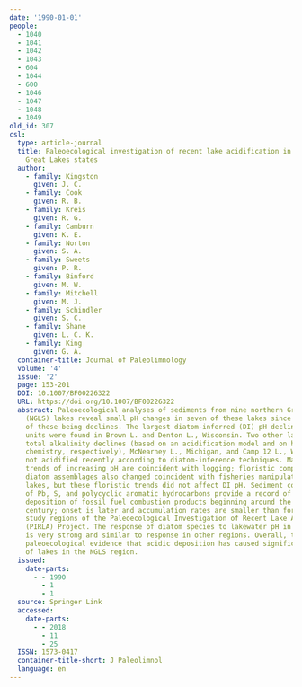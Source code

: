 ```yaml
---
date: '1990-01-01'
people:
  - 1040
  - 1041
  - 1042
  - 1043
  - 604
  - 1044
  - 600
  - 1046
  - 1047
  - 1048
  - 1049
old_id: 307
csl:
  type: article-journal
  title: Paleoecological investigation of recent lake acidification in the northern
    Great Lakes states
  author:
    - family: Kingston
      given: J. C.
    - family: Cook
      given: R. B.
    - family: Kreis
      given: R. G.
    - family: Camburn
      given: K. E.
    - family: Norton
      given: S. A.
    - family: Sweets
      given: P. R.
    - family: Binford
      given: M. W.
    - family: Mitchell
      given: M. J.
    - family: Schindler
      given: S. C.
    - family: Shane
      given: L. C. K.
    - family: King
      given: G. A.
  container-title: Journal of Paleolimnology
  volume: '4'
  issue: '2'
  page: 153-201
  DOI: 10.1007/BF00226322
  URL: https://doi.org/10.1007/BF00226322
  abstract: Paleoecological analyses of sediments from nine northern Great Lakes states
    (NGLS) lakes reveal small pH changes in seven of these lakes since 1860, four
    of these being declines. The largest diatom-inferred (DI) pH declines of 0.5 pH
    units were found in Brown L. and Denton L., Wisconsin. Two other lakes with suspected
    total alkalinity declines (based on an acidification model and on historical water
    chemistry, respectively), McNearney L., Michigan, and Camp 12 L., Wisconsin, have
    not acidified recently according to diatom-inference techniques. Many of the observed
    trends of increasing pH are coincident with logging; floristic composition of
    diatom assemblages also changed coincident with fisheries manipulations in some
    lakes, but these floristic trends did not affect DI pH. Sediment core profiles
    of Pb, S, and polycyclic aromatic hydrocarbons provide a record of atmospheric
    deposition of fossil fuel combustion products beginning around the turn of the
    century; onset is later and accumulation rates are smaller than for other northeastern
    study regions of the Paleoecological Investigation of Recent Lake Acidification
    (PIRLA) Project. The response of diatom species to lakewater pH in the NGLS region
    is very strong and similar to response in other regions. Overall, there is little
    paleoecological evidence that acidic deposition has caused significant acidification
    of lakes in the NGLS region.
  issued:
    date-parts:
      - - 1990
        - 1
        - 1
  source: Springer Link
  accessed:
    date-parts:
      - - 2018
        - 11
        - 25
  ISSN: 1573-0417
  container-title-short: J Paleolimnol
  language: en
---
```

